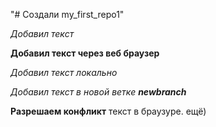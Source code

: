 "# Создали my_first_repo1" 

 *Добавил текст*

 __Добавил текст через веб браузер__
 
*Добавил текст локально*
 
 *Добавил текст в новой ветке __newbranch__*

 **Разрешаем конфликт** текст в браузуре. ещё)

